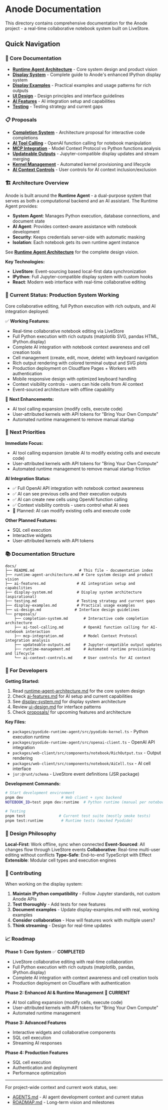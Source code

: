 # Anode Documentation

This directory contains comprehensive documentation for the Anode project - a real-time collaborative notebook system built on LiveStore.

## Quick Navigation

### 📖 Core Documentation
- **[Runtime Agent Architecture](./runtime-agent-architecture.md)** - Core system design and product vision
- **[Display System](./display-system.md)** - Complete guide to Anode's enhanced IPython display system
- **[Display Examples](./display-examples.md)** - Practical examples and usage patterns for rich outputs
- **[UI Design](./ui-design.md)** - Design principles and interface guidelines
- **[AI Features](./ai-features.md)** - AI integration setup and capabilities
- **[Testing](./testing.md)** - Testing strategy and current gaps

### 📋 Proposals
- **[Completion System](./proposals/completion-system.md)** - Architecture proposal for interactive code completions
- **[AI Tool Calling](./proposals/ai-tool-calling.md)** - OpenAI function calling for notebook manipulation
- **[MCP Integration](./proposals/mcp-integration.md)** - Model Context Protocol vs Python functions analysis
- **[Updateable Outputs](./proposals/updateable-outputs.md)** - Jupyter-compatible display updates and stream merging
- **[Kernel Management](./proposals/kernel-management.md)** - Automated kernel provisioning and lifecycle
- **[AI Context Controls](./proposals/ai-context-controls.md)** - User controls for AI context inclusion/exclusion

### 🏗️ Architecture Overview

Anode is built around the **Runtime Agent** - a dual-purpose system that serves as both a computational backend and an AI assistant. The Runtime Agent provides:

- **System Agent**: Manages Python execution, database connections, and document state
- **AI Agent**: Provides context-aware assistance with notebook development
- **Security**: Keeps credentials server-side with automatic masking
- **Isolation**: Each notebook gets its own runtime agent instance

See **[Runtime Agent Architecture](./runtime-agent-architecture.md)** for the complete design vision.

**Key Technologies:**
- **LiveStore**: Event-sourcing based local-first data synchronization
- **IPython**: Full Jupyter-compatible display system with custom hooks
- **React**: Modern web interface with real-time collaborative editing

### 🚀 Current Status: Production System Working

Core collaborative editing, full Python execution with rich outputs, and AI integration deployed:

✅ **Working Features:**
- Real-time collaborative notebook editing via LiveStore
- Full Python execution with rich outputs (matplotlib SVG, pandas HTML, IPython.display)
- Complete AI integration with notebook context awareness and cell creation tools
- Cell management (create, edit, move, delete) with keyboard navigation
- Rich output rendering with colored terminal output and SVG plots
- Production deployment on Cloudflare Pages + Workers with authentication
- Mobile responsive design with optimized keyboard handling
- Context visibility controls - users can hide cells from AI context
- Event-sourced architecture with offline capability

🚧 **Next Enhancements:**
- AI tool calling expansion (modify cells, execute code)
- User-attributed kernels with API tokens for "Bring Your Own Compute"
- Automated runtime management to remove manual startup

### 🎯 Next Priorities

**Immediate Focus:**
- AI tool calling expansion (enable AI to modify existing cells and execute code)
- User-attributed kernels with API tokens for "Bring Your Own Compute"
- Automated runtime management to remove manual startup friction

**AI Integration Status:**
- ✅ Full OpenAI API integration with notebook context awareness
- ✅ AI can see previous cells and their execution outputs
- ✅ AI can create new cells using OpenAI function calling
- ✅ Context visibility controls - users control what AI sees
- 🚧 Planned: AI can modify existing cells and execute code

**Other Planned Features:**
- SQL cell execution
- Interactive widgets
- User-attributed kernels with API tokens

### 📚 Documentation Structure

```
docs/
├── README.md                    # This file - documentation index
├── runtime-agent-architecture.md # Core system design and product vision
├── ai-features.md              # AI integration setup and capabilities
├── display-system.md           # Display system architecture (aspirational)
├── testing.md                  # Testing strategy and current gaps
├── display-examples.md         # Practical usage examples
├── ui-design.md               # Interface design guidelines
└── proposals/
    ├── completion-system.md       # Interactive code completion architecture
    ├── ai-tool-calling.md         # OpenAI function calling for AI-notebook interaction
    ├── mcp-integration.md         # Model Context Protocol integration analysis
    ├── updateable-outputs.md      # Jupyter-compatible output updates
    ├── runtime-management.md      # Automated runtime provisioning and lifecycle
    └── ai-context-controls.md     # User controls for AI context
```

### 🔧 For Developers

**Getting Started:**
1. Read [runtime-agent-architecture.md](./runtime-agent-architecture.md) for the core system design
2. Check [ai-features.md](./ai-features.md) for AI setup and current capabilities
3. See [display-system.md](./display-system.md) for display system architecture
4. Review [ui-design.md](./ui-design.md) for interface patterns
5. Check [proposals/](./proposals/) for upcoming features and architecture

**Key Files:**
- `packages/pyodide-runtime-agent/src/pyodide-kernel.ts` - Python execution runtime
- `packages/pyodide-runtime-agent/src/openai-client.ts` - OpenAI API integration
- `packages/web-client/src/components/notebook/RichOutput.tsx` - Output rendering
- `packages/web-client/src/components/notebook/AiCell.tsx` - AI cell interface
- `jsr:@runt/schema` - LiveStore event definitions (JSR package)

**Development Commands:**
```bash
# Start development environment
pnpm dev                 # Web client + sync backend
NOTEBOOK_ID=test pnpm dev:runtime  # Python runtime (manual per notebook)

# Testing
pnpm test               # Current test suite (mostly smoke tests)
pnpm test:runtime        # Runtime tests (mocked Pyodide)
```

### 🧠 Design Philosophy

**Local-First**: Work offline, sync when connected
**Event-Sourced**: All changes flow through LiveStore events
**Collaborative**: Real-time multi-user editing without conflicts
**Type-Safe**: End-to-end TypeScript with Effect
**Extensible**: Modular cell types and execution engines

### 🤝 Contributing

When working on the display system:
1. **Maintain IPython compatibility** - Follow Jupyter standards, not custom Anode APIs
2. **Test thoroughly** - Add tests for new features
3. **Document examples** - Update display-examples.md with real, working examples
4. **Consider collaboration** - How will features work with multiple users?
5. **Think streaming** - Design for real-time updates

### 📈 Roadmap

**Phase 1: Core System** ✅ **COMPLETED**
- LiveStore collaborative editing with real-time collaboration
- Full Python execution with rich outputs (matplotlib, pandas, IPython.display)
- Complete AI integration with context awareness and cell creation tools
- Production deployment on Cloudflare with authentication

**Phase 2: Enhanced AI & Runtime Management** 🎯 **CURRENT**
- AI tool calling expansion (modify cells, execute code)
- User-attributed kernels with API tokens for "Bring Your Own Compute"
- Automated runtime management

**Phase 3: Advanced Features**
- Interactive widgets and collaborative components
- SQL cell execution
- Streaming AI responses

**Phase 4: Production Features**
- SQL cell execution
- Authentication and deployment
- Performance optimization

---

For project-wide context and current work status, see:
- [AGENTS.md](../AGENTS.md) - AI agent development context and current status
- [ROADMAP.md](../ROADMAP.md) - Long-term vision and milestones